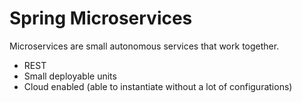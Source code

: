 # Spring Microservices

Microservices are small autonomous services that work together.
  * REST
  * Small deployable units
  * Cloud enabled (able to instantiate without a lot of configurations)

